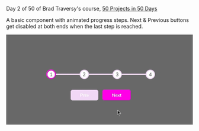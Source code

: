 Day 2 of 50 of Brad Traversy's course, [50 Projects in 50 Days](https://www.udemy.com/share/103PjeBEQfcFlVQHo=/) 

A basic component with animated progress steps. Next & Previous buttons get disabled at both ends when the last step is reached.  

![progress steps gif](./progress-steps.gif)

